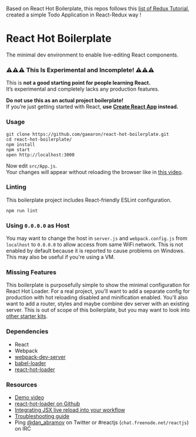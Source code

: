 Based on React Hot Boilerplate, this repos follows this [list of Redux Tutorial](https://lnkd.in/dq2urfu), created a simple Todo Application in React-Redux way ! 

React Hot Boilerplate
=====================

The minimal dev environment to enable live-editing React components.

### ⚠️⚠️⚠️ This Is Experimental and Incomplete! ⚠️⚠️⚠️

This is **not a good starting point for people learning React.**  
It’s experimental and completely lacks any production features.

**Do not use this as an actual project boilerplate!**  
If you’re just getting started with React, **use [Create React App](https://github.com/facebookincubator/create-react-app) instead.**

### Usage

```
git clone https://github.com/gaearon/react-hot-boilerplate.git
cd react-hot-boilerplate/
npm install
npm start
open http://localhost:3000
```

Now edit `src/App.js`.  
Your changes will appear without reloading the browser like in [this video](http://vimeo.com/100010922).

### Linting

This boilerplate project includes React-friendly ESLint configuration.

```
npm run lint
```

### Using `0.0.0.0` as Host

You may want to change the host in `server.js` and `webpack.config.js` from `localhost` to `0.0.0.0` to allow access from same WiFi network. This is not enabled by default because it is reported to cause problems on Windows. This may also be useful if you're using a VM.

### Missing Features

This boilerplate is purposefully simple to show the minimal configuration for React Hot Loader. For a real project, you'll want to add a separate config for production with hot reloading disabled and minification enabled. You'll also want to add a router, styles and maybe combine dev server with an existing server. This is out of scope of this boilerplate, but you may want to look into [other starter kits](https://github.com/gaearon/react-hot-loader/blob/master/docs/README.md#starter-kits).

### Dependencies

* React
* Webpack
* [webpack-dev-server](https://github.com/webpack/webpack-dev-server)
* [babel-loader](https://github.com/babel/babel-loader)
* [react-hot-loader](https://github.com/gaearon/react-hot-loader)

### Resources

* [Demo video](http://vimeo.com/100010922)
* [react-hot-loader on Github](https://github.com/gaearon/react-hot-loader)
* [Integrating JSX live reload into your workflow](http://gaearon.github.io/react-hot-loader/getstarted/)
* [Troubleshooting guide](https://github.com/gaearon/react-hot-loader/blob/master/docs/Troubleshooting.md)
* Ping [@dan_abramov](https://twitter.com/dan_abramov) on Twitter or #reactjs (`chat.freenode.net/reactjs`) on IRC
